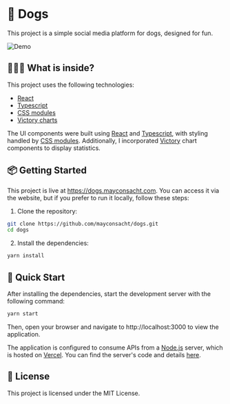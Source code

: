 # 🐶 Dogs

This project is a simple social media platform for dogs, designed for fun.

![Demo](https://naxwwhocmsbch7dp.public.blob.vercel-storage.com/demo-2jfnvG3Pcvd1MbjkBHyZx3UUxSMksz.png)

## 👷🏼‍♂️ What is inside?

This project uses the following technologies:

- [React](https://github.com/facebook/react/)
- [Typescript](https://www.typescriptlang.org/)
- [CSS modules](https://github.com/css-modules/css-modules)
- [Victory charts](https://commerce.nearform.com/open-source/victory)

The UI components were built using [React](https://github.com/facebook/react/) and [Typescript](https://www.typescriptlang.org/), with styling handled by [CSS modules](https://github.com/css-modules/css-modules). Additionally, I incorporated [Victory](https://commerce.nearform.com/open-source/victory) chart components to display statistics.

## 📦 Getting Started

This project is live at https://dogs.mayconsacht.com. You can access it via the website, but if you prefer to run it locally, follow these steps:

1. Clone the repository:

```bash
git clone https://github.com/mayconsacht/dogs.git
cd dogs
```

2. Install the dependencies:

```bash
yarn install
```

## 🚀 Quick Start

After installing the dependencies, start the development server with the following command:

```bash
yarn start
```

Then, open your browser and navigate to http://localhost:3000 to view the application.

The application is configured to consume APIs from a [Node.js](https://nodejs.org/) server, which is hosted on [Vercel](https://vercel.com). You can find the server's code and details [here](https://github.com/mayconsacht/dogs-server).

## 📄 License

This project is licensed under the MIT License.
